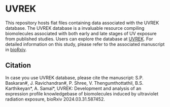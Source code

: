 # UVREK
This repository hosts flat files containing data associated with the UVREK database. The UVREK database is a invaluable resource compiling biomolecules associated with both early and late stages of UV exposure from published studies. Users can explore the database at [UVREK](https://cb.imsc.res.in/uvrek/). For detailed information on this study, please refer to the associated manuscript in [bioRxiv](https://www.biorxiv.org/content/10.1101/2024.03.31.587452).
## Citation
In case you use UVREK database, please cite the manuscript:
S.P. Baskaran#, J. Ravichandran#, P. Shree, V. Thengumthottathil, B.S. Karthikeyan*, A. Samal*, 
UVREK: Development and analysis of an expression profile knowledgebase of biomolecules induced by ultraviolet radiation exposure, 
bioRxiv 2024.03.31.587452.
